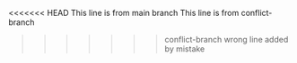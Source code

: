 <<<<<<< HEAD
This line is from main branch
This line is from conflict-branch
>>>>>>> conflict-branch
wrong line added by mistake
